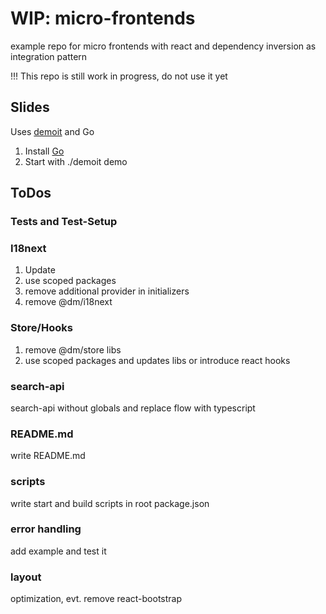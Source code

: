 # WIP: micro-frontends
example repo for micro frontends with react and dependency inversion as integration pattern

!!! This repo is still work in progress, do not use it yet

## Slides
Uses [demoit](https://github.com/dgageot/demoit "demoit") and Go

1. Install [Go](https://golang.org/ "Go")
2. Start with ./demoit demo

## ToDos
### Tests and Test-Setup
### I18next
1. Update
2. use scoped packages
3. remove additional provider in initializers
4. remove @dm/i18next
### Store/Hooks
1. remove @dm/store libs
2. use scoped packages and updates libs or introduce react hooks
### search-api
search-api without globals and replace flow with typescript
### README.md
write README.md
### scripts
write start and build scripts in root package.json 
### error handling
add example and test it
### layout
optimization, evt. remove react-bootstrap
